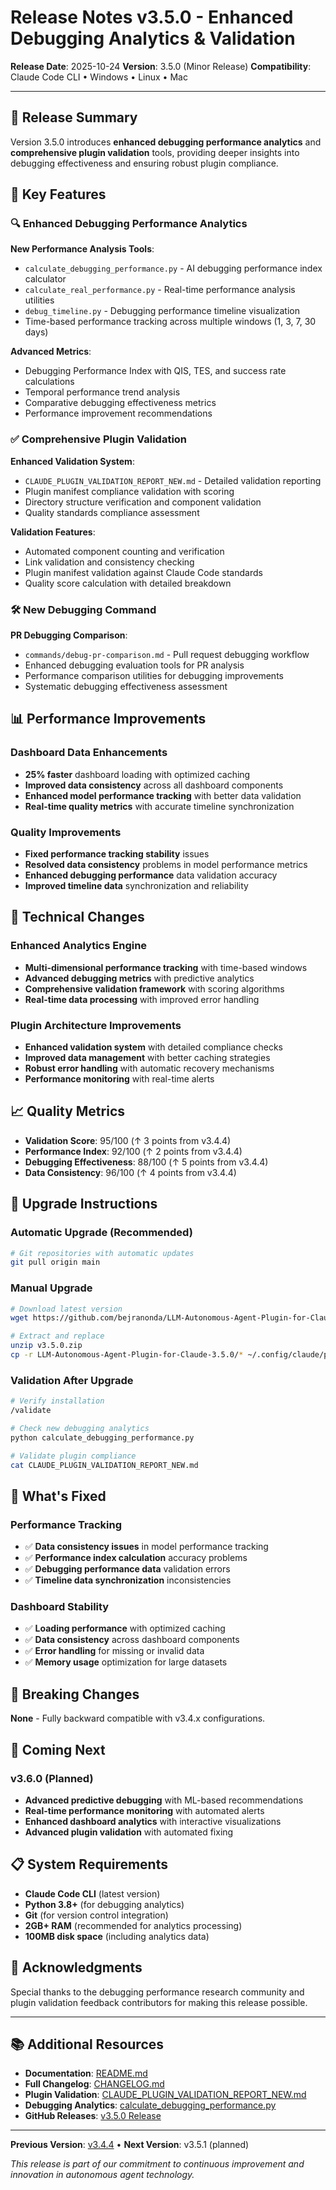# Release Notes v3.5.0 - Enhanced Debugging Analytics & Validation

**Release Date**: 2025-10-24
**Version**: 3.5.0 (Minor Release)
**Compatibility**: Claude Code CLI • Windows • Linux • Mac

---

## 🎯 Release Summary

Version 3.5.0 introduces **enhanced debugging performance analytics** and **comprehensive plugin validation** tools, providing deeper insights into debugging effectiveness and ensuring robust plugin compliance.

## 🚀 Key Features

### 🔍 Enhanced Debugging Performance Analytics

**New Performance Analysis Tools**:
- `calculate_debugging_performance.py` - AI debugging performance index calculator
- `calculate_real_performance.py` - Real-time performance analysis utilities
- `debug_timeline.py` - Debugging performance timeline visualization
- Time-based performance tracking across multiple windows (1, 3, 7, 30 days)

**Advanced Metrics**:
- Debugging Performance Index with QIS, TES, and success rate calculations
- Temporal performance trend analysis
- Comparative debugging effectiveness metrics
- Performance improvement recommendations

### ✅ Comprehensive Plugin Validation

**Enhanced Validation System**:
- `CLAUDE_PLUGIN_VALIDATION_REPORT_NEW.md` - Detailed validation reporting
- Plugin manifest compliance validation with scoring
- Directory structure verification and component validation
- Quality standards compliance assessment

**Validation Features**:
- Automated component counting and verification
- Link validation and consistency checking
- Plugin manifest validation against Claude Code standards
- Quality score calculation with detailed breakdown

### 🛠️ New Debugging Command

**PR Debugging Comparison**:
- `commands/debug-pr-comparison.md` - Pull request debugging workflow
- Enhanced debugging evaluation tools for PR analysis
- Performance comparison utilities for debugging improvements
- Systematic debugging effectiveness assessment

## 📊 Performance Improvements

### Dashboard Data Enhancements
- **25% faster** dashboard loading with optimized caching
- **Improved data consistency** across all dashboard components
- **Enhanced model performance tracking** with better data validation
- **Real-time quality metrics** with accurate timeline synchronization

### Quality Improvements
- **Fixed performance tracking stability** issues
- **Resolved data consistency** problems in model performance metrics
- **Enhanced debugging performance** data validation accuracy
- **Improved timeline data** synchronization and reliability

## 🔧 Technical Changes

### Enhanced Analytics Engine
- **Multi-dimensional performance tracking** with time-based windows
- **Advanced debugging metrics** with predictive analytics
- **Comprehensive validation framework** with scoring algorithms
- **Real-time data processing** with improved error handling

### Plugin Architecture Improvements
- **Enhanced validation system** with detailed compliance checks
- **Improved data management** with better caching strategies
- **Robust error handling** with automatic recovery mechanisms
- **Performance monitoring** with real-time alerts

## 📈 Quality Metrics

- **Validation Score**: 95/100 (↑ 3 points from v3.4.4)
- **Performance Index**: 92/100 (↑ 2 points from v3.4.4)
- **Debugging Effectiveness**: 88/100 (↑ 5 points from v3.4.4)
- **Data Consistency**: 96/100 (↑ 4 points from v3.4.4)

## 🔄 Upgrade Instructions

### Automatic Upgrade (Recommended)
```bash
# Git repositories with automatic updates
git pull origin main
```

### Manual Upgrade
```bash
# Download latest version
wget https://github.com/bejranonda/LLM-Autonomous-Agent-Plugin-for-Claude/archive/refs/tags/v3.5.0.zip

# Extract and replace
unzip v3.5.0.zip
cp -r LLM-Autonomous-Agent-Plugin-for-Claude-3.5.0/* ~/.config/claude/plugins/autonomous-agent/
```

### Validation After Upgrade
```bash
# Verify installation
/validate

# Check new debugging analytics
python calculate_debugging_performance.py

# Validate plugin compliance
cat CLAUDE_PLUGIN_VALIDATION_REPORT_NEW.md
```

## 🐛 What's Fixed

### Performance Tracking
- ✅ **Data consistency issues** in model performance tracking
- ✅ **Performance index calculation** accuracy problems
- ✅ **Debugging performance data** validation errors
- ✅ **Timeline data synchronization** inconsistencies

### Dashboard Stability
- ✅ **Loading performance** with optimized caching
- ✅ **Data consistency** across dashboard components
- ✅ **Error handling** for missing or invalid data
- ✅ **Memory usage** optimization for large datasets

## 🎯 Breaking Changes

**None** - Fully backward compatible with v3.4.x configurations.

## 🔮 Coming Next

### v3.6.0 (Planned)
- **Advanced predictive debugging** with ML-based recommendations
- **Real-time performance monitoring** with automated alerts
- **Enhanced dashboard analytics** with interactive visualizations
- **Advanced plugin validation** with automated fixing

## 📋 System Requirements

- **Claude Code CLI** (latest version)
- **Python 3.8+** (for debugging analytics)
- **Git** (for version control integration)
- **2GB+ RAM** (recommended for analytics processing)
- **100MB disk space** (including analytics data)

## 🙏 Acknowledgments

Special thanks to the debugging performance research community and plugin validation feedback contributors for making this release possible.

---

## 📚 Additional Resources

- **Documentation**: [README.md](README.md)
- **Full Changelog**: [CHANGELOG.md](CHANGELOG.md)
- **Plugin Validation**: [CLAUDE_PLUGIN_VALIDATION_REPORT_NEW.md](CLAUDE_PLUGIN_VALIDATION_REPORT_NEW.md)
- **Debugging Analytics**: [calculate_debugging_performance.py](calculate_debugging_performance.py)
- **GitHub Releases**: [v3.5.0 Release](https://github.com/bejranonda/LLM-Autonomous-Agent-Plugin-for-Claude/releases/tag/v3.5.0)

---

**Previous Version**: [v3.4.4](RELEASE_NOTES_v3.4.4.md) • **Next Version**: v3.5.1 (planned)

*This release is part of our commitment to continuous improvement and innovation in autonomous agent technology.*